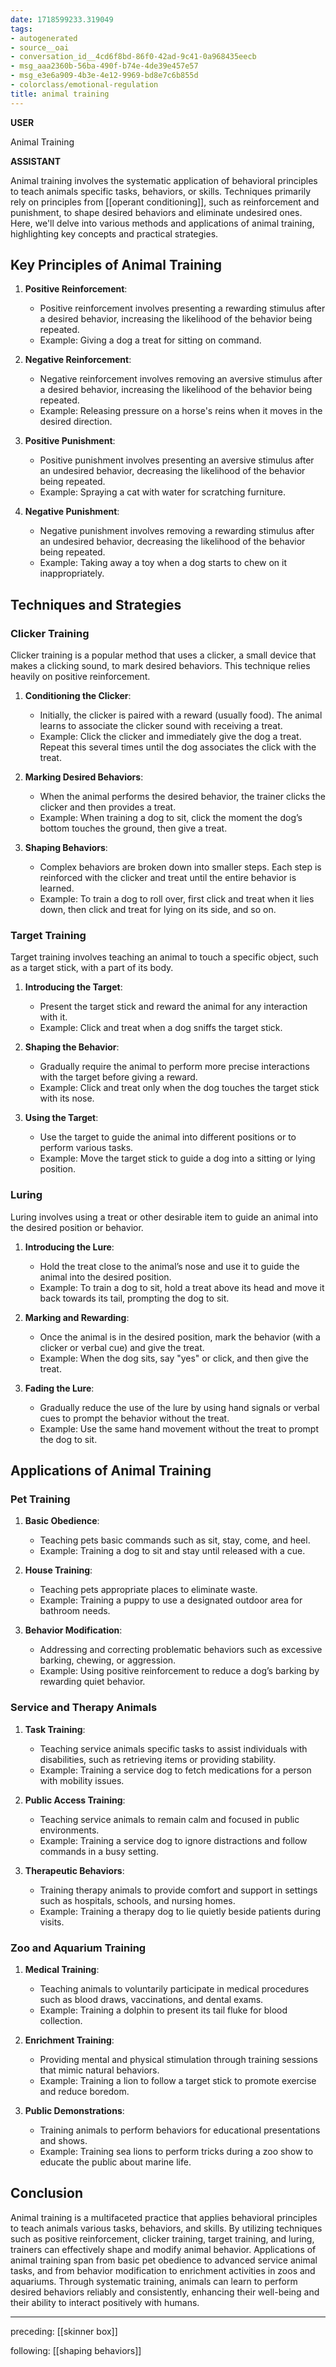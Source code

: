 ```yaml
---
date: 1718599233.319049
tags:
- autogenerated
- source__oai
- conversation_id__4cd6f8bd-86f0-42ad-9c41-0a968435eecb
- msg_aaa2360b-56ba-490f-b74e-4de39e457e57
- msg_e3e6a909-4b3e-4e12-9969-bd8e7c6b855d
- colorclass/emotional-regulation
title: animal training
---
```


**USER**

Animal Training


**ASSISTANT**

Animal training involves the systematic application of behavioral principles to teach animals specific tasks, behaviors, or skills. Techniques primarily rely on principles from [[operant conditioning]], such as reinforcement and punishment, to shape desired behaviors and eliminate undesired ones. Here, we'll delve into various methods and applications of animal training, highlighting key concepts and practical strategies.

## Key Principles of Animal Training

1. **Positive Reinforcement**:
    - Positive reinforcement involves presenting a rewarding stimulus after a desired behavior, increasing the likelihood of the behavior being repeated.
    - Example: Giving a dog a treat for sitting on command.

2. **Negative Reinforcement**:
    - Negative reinforcement involves removing an aversive stimulus after a desired behavior, increasing the likelihood of the behavior being repeated.
    - Example: Releasing pressure on a horse's reins when it moves in the desired direction.

3. **Positive Punishment**:
    - Positive punishment involves presenting an aversive stimulus after an undesired behavior, decreasing the likelihood of the behavior being repeated.
    - Example: Spraying a cat with water for scratching furniture.

4. **Negative Punishment**:
    - Negative punishment involves removing a rewarding stimulus after an undesired behavior, decreasing the likelihood of the behavior being repeated.
    - Example: Taking away a toy when a dog starts to chew on it inappropriately.

## Techniques and Strategies

### Clicker Training

Clicker training is a popular method that uses a clicker, a small device that makes a clicking sound, to mark desired behaviors. This technique relies heavily on positive reinforcement.

1. **Conditioning the Clicker**:
    - Initially, the clicker is paired with a reward (usually food). The animal learns to associate the clicker sound with receiving a treat.
    - Example: Click the clicker and immediately give the dog a treat. Repeat this several times until the dog associates the click with the treat.

2. **Marking Desired Behaviors**:
    - When the animal performs the desired behavior, the trainer clicks the clicker and then provides a treat.
    - Example: When training a dog to sit, click the moment the dog’s bottom touches the ground, then give a treat.

3. **Shaping Behaviors**:
    - Complex behaviors are broken down into smaller steps. Each step is reinforced with the clicker and treat until the entire behavior is learned.
    - Example: To train a dog to roll over, first click and treat when it lies down, then click and treat for lying on its side, and so on.

### Target Training

Target training involves teaching an animal to touch a specific object, such as a target stick, with a part of its body.

1. **Introducing the Target**:
    - Present the target stick and reward the animal for any interaction with it.
    - Example: Click and treat when a dog sniffs the target stick.

2. **Shaping the Behavior**:
    - Gradually require the animal to perform more precise interactions with the target before giving a reward.
    - Example: Click and treat only when the dog touches the target stick with its nose.

3. **Using the Target**:
    - Use the target to guide the animal into different positions or to perform various tasks.
    - Example: Move the target stick to guide a dog into a sitting or lying position.

### Luring

Luring involves using a treat or other desirable item to guide an animal into the desired position or behavior.

1. **Introducing the Lure**:
    - Hold the treat close to the animal’s nose and use it to guide the animal into the desired position.
    - Example: To train a dog to sit, hold a treat above its head and move it back towards its tail, prompting the dog to sit.

2. **Marking and Rewarding**:
    - Once the animal is in the desired position, mark the behavior (with a clicker or verbal cue) and give the treat.
    - Example: When the dog sits, say "yes" or click, and then give the treat.

3. **Fading the Lure**:
    - Gradually reduce the use of the lure by using hand signals or verbal cues to prompt the behavior without the treat.
    - Example: Use the same hand movement without the treat to prompt the dog to sit.

## Applications of Animal Training

### Pet Training

1. **Basic Obedience**:
    - Teaching pets basic commands such as sit, stay, come, and heel.
    - Example: Training a dog to sit and stay until released with a cue.

2. **House Training**:
    - Teaching pets appropriate places to eliminate waste.
    - Example: Training a puppy to use a designated outdoor area for bathroom needs.

3. **Behavior Modification**:
    - Addressing and correcting problematic behaviors such as excessive barking, chewing, or aggression.
    - Example: Using positive reinforcement to reduce a dog’s barking by rewarding quiet behavior.

### Service and Therapy Animals

1. **Task Training**:
    - Teaching service animals specific tasks to assist individuals with disabilities, such as retrieving items or providing stability.
    - Example: Training a service dog to fetch medications for a person with mobility issues.

2. **Public Access Training**:
    - Teaching service animals to remain calm and focused in public environments.
    - Example: Training a service dog to ignore distractions and follow commands in a busy setting.

3. **Therapeutic Behaviors**:
    - Training therapy animals to provide comfort and support in settings such as hospitals, schools, and nursing homes.
    - Example: Training a therapy dog to lie quietly beside patients during visits.

### Zoo and Aquarium Training

1. **Medical Training**:
    - Teaching animals to voluntarily participate in medical procedures such as blood draws, vaccinations, and dental exams.
    - Example: Training a dolphin to present its tail fluke for blood collection.

2. **Enrichment Training**:
    - Providing mental and physical stimulation through training sessions that mimic natural behaviors.
    - Example: Training a lion to follow a target stick to promote exercise and reduce boredom.

3. **Public Demonstrations**:
    - Training animals to perform behaviors for educational presentations and shows.
    - Example: Training sea lions to perform tricks during a zoo show to educate the public about marine life.

## Conclusion

Animal training is a multifaceted practice that applies behavioral principles to teach animals various tasks, behaviors, and skills. By utilizing techniques such as positive reinforcement, clicker training, target training, and luring, trainers can effectively shape and modify animal behavior. Applications of animal training span from basic pet obedience to advanced service animal tasks, and from behavior modification to enrichment activities in zoos and aquariums. Through systematic training, animals can learn to perform desired behaviors reliably and consistently, enhancing their well-being and their ability to interact positively with humans.


---

preceding: [[skinner box]]  


following: [[shaping behaviors]]